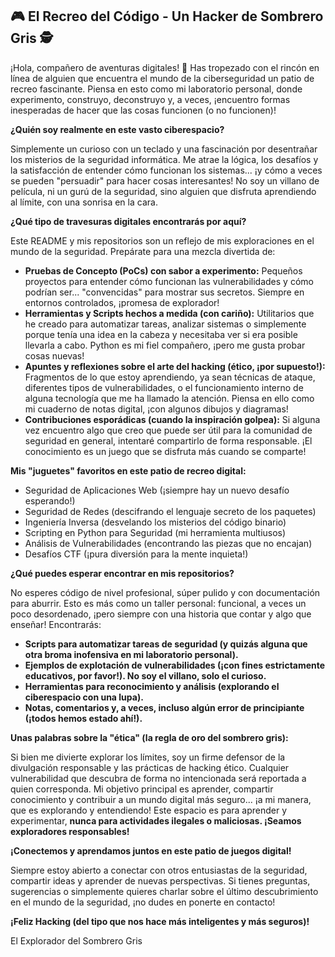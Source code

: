 ## 🎮 El Recreo del Código - Un Hacker de Sombrero Gris 🕵️

¡Hola, compañero de aventuras digitales! 👋 Has tropezado con el rincón en línea de alguien que encuentra el mundo de la ciberseguridad un patio de recreo fascinante. Piensa en esto como mi laboratorio personal, donde experimento, construyo, deconstruyo y, a veces, ¡encuentro formas inesperadas de hacer que las cosas funcionen (o no funcionen)!

**¿Quién soy realmente en este vasto ciberespacio?**

Simplemente un curioso con un teclado y una fascinación por desentrañar los misterios de la seguridad informática. Me atrae la lógica, los desafíos y la satisfacción de entender cómo funcionan los sistemas... ¡y cómo a veces se pueden "persuadir" para hacer cosas interesantes! No soy un villano de película, ni un gurú de la seguridad, sino alguien que disfruta aprendiendo al límite, con una sonrisa en la cara.

**¿Qué tipo de travesuras digitales encontrarás por aquí?**

Este README y mis repositorios son un reflejo de mis exploraciones en el mundo de la seguridad. Prepárate para una mezcla divertida de:

*   **Pruebas de Concepto (PoCs) con sabor a experimento:** Pequeños proyectos para entender cómo funcionan las vulnerabilidades y cómo podrían ser... "convencidas" para mostrar sus secretos. Siempre en entornos controlados, ¡promesa de explorador!
*   **Herramientas y Scripts hechos a medida (con cariño):** Utilitarios que he creado para automatizar tareas, analizar sistemas o simplemente porque tenía una idea en la cabeza y necesitaba ver si era posible llevarla a cabo. Python es mi fiel compañero, ¡pero me gusta probar cosas nuevas!
*   **Apuntes y reflexiones sobre el arte del hacking (ético, ¡por supuesto!):** Fragmentos de lo que estoy aprendiendo, ya sean técnicas de ataque, diferentes tipos de vulnerabilidades, o el funcionamiento interno de alguna tecnología que me ha llamado la atención. Piensa en ello como mi cuaderno de notas digital, ¡con algunos dibujos y diagramas!
*   **Contribuciones esporádicas (cuando la inspiración golpea):** Si alguna vez encuentro algo que creo que puede ser útil para la comunidad de seguridad en general, intentaré compartirlo de forma responsable. ¡El conocimiento es un juego que se disfruta más cuando se comparte!

**Mis "juguetes" favoritos en este patio de recreo digital:**

*   Seguridad de Aplicaciones Web (¡siempre hay un nuevo desafío esperando!)
*   Seguridad de Redes (descifrando el lenguaje secreto de los paquetes)
*   Ingeniería Inversa (desvelando los misterios del código binario)
*   Scripting en Python para Seguridad (mi herramienta multiusos)
*   Análisis de Vulnerabilidades (encontrando las piezas que no encajan)
*   Desafíos CTF (¡pura diversión para la mente inquieta!)

**¿Qué puedes esperar encontrar en mis repositorios?**

No esperes código de nivel profesional, súper pulido y con documentación para aburrir. Esto es más como un taller personal: funcional, a veces un poco desordenado, ¡pero siempre con una historia que contar y algo que enseñar! Encontrarás:

*   **Scripts para automatizar tareas de seguridad (y quizás alguna que otra broma inofensiva en mi laboratorio personal).**
*   **Ejemplos de explotación de vulnerabilidades (¡con fines estrictamente educativos, por favor!). No soy el villano, solo el curioso.**
*   **Herramientas para reconocimiento y análisis (explorando el ciberespacio con una lupa).**
*   **Notas, comentarios y, a veces, incluso algún error de principiante (¡todos hemos estado ahí!).**

**Unas palabras sobre la "ética" (la regla de oro del sombrero gris):**

Si bien me divierte explorar los límites, soy un firme defensor de la divulgación responsable y las prácticas de hacking ético. Cualquier vulnerabilidad que descubra de forma no intencionada será reportada a quien corresponda. Mi objetivo principal es aprender, compartir conocimiento y contribuir a un mundo digital más seguro... ¡a mi manera, que es explorando y entendiendo! Este espacio es para aprender y experimentar, **nunca para actividades ilegales o maliciosas. ¡Seamos exploradores responsables!**

**¡Conectemos y aprendamos juntos en este patio de juegos digital!**

Siempre estoy abierto a conectar con otros entusiastas de la seguridad, compartir ideas y aprender de nuevas perspectivas. Si tienes preguntas, sugerencias o simplemente quieres charlar sobre el último descubrimiento en el mundo de la seguridad, ¡no dudes en ponerte en contacto!

**¡Feliz Hacking (del tipo que nos hace más inteligentes y más seguros)!**

El Explorador del Sombrero Gris
